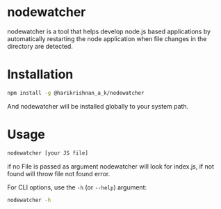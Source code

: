 

# nodewatcher

nodewatcher is a tool that helps develop node.js based applications by automatically restarting the node application when file changes in the directory are detected.




# Installation



```bash
npm install -g @harikrishnan_a_k/nodewatcher
```

And nodewatcher will be installed globally to your system path.




# Usage


```bash
nodewatcher [your JS file]
```
if no File is passed as argument nodewatcher will look for index.js, if not found will throw file not found error.

For CLI options, use the `-h` (or `--help`) argument:

```bash
nodewatcher -h
```
